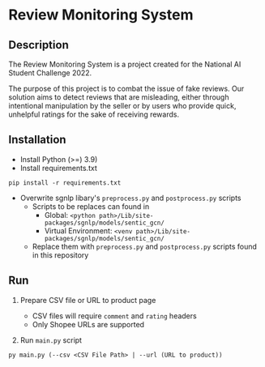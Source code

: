 # Review Monitoring System

## Description
The Review Monitoring System is a project created for the National AI Student Challenge 2022.

The purpose of this project is to combat the issue of fake reviews. Our solution aims to detect reviews that are misleading, either through intentional manipulation by the seller or by users who provide quick, unhelpful ratings for the sake of receiving rewards.


## Installation
- Install Python (>=) 3.9)
- Install requirements.txt
```
pip install -r requirements.txt
```
- Overwrite sgnlp libary's `preprocess.py` and `postprocess.py` scripts 
	- Scripts to be replaces can found in
		- Global: `<python path>/Lib/site-packages/sgnlp/models/sentic_gcn/`
		- Virtual Environment: `<venv path>/Lib/site-packages/sgnlp/models/sentic_gcn/`
	- Replace them with `preprocess.py` and `postprocess.py` scripts found in this repository


## Run
1. Prepare CSV file or URL to product page
	- CSV files will require `comment` and `rating` headers
	- Only Shopee URLs are supported 

2. Run `main.py` script
```
py main.py (--csv <CSV File Path> | --url (URL to product))
```

